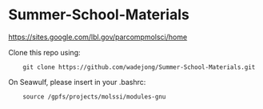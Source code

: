 # Summer-School-Materials

https://sites.google.com/lbl.gov/parcompmolsci/home

Clone this repo using:
~~~
    git clone https://github.com/wadejong/Summer-School-Materials.git
~~~

On Seawulf, please insert in your .bashrc:
~~~
    source /gpfs/projects/molssi/modules-gnu
~~~
